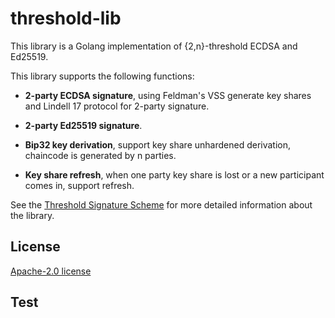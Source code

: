 # threshold-lib

This library is a Golang implementation of {2,n}-threshold ECDSA and Ed25519.


This library supports the following functions:

- **2-party ECDSA signature**, using Feldman's VSS generate key shares and Lindell 17 protocol for 2-party
   signature.

- **2-party Ed25519 signature**.

-  **Bip32 key derivation**, support key share unhardened derivation, chaincode is generated by n parties.

- **Key share refresh**, when one party key share is lost or a new participant comes in, support refresh.

See the [Threshold Signature Scheme](docs/Threshold_Signature_Scheme.md) for more detailed information about the
library.

## License

   [Apache-2.0 license](./LICENSE)


## Test